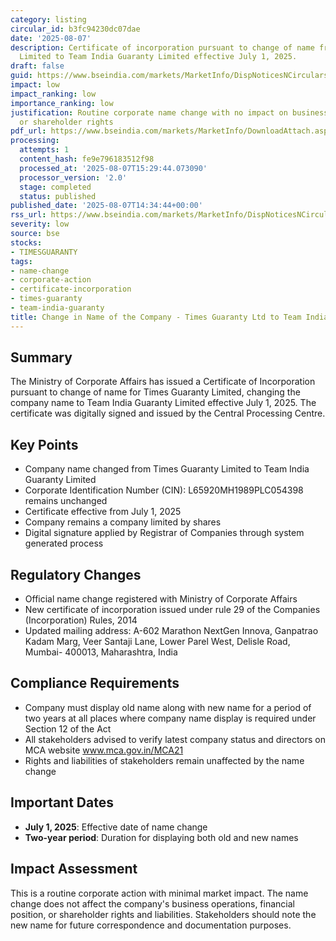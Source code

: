 ```yaml
---
category: listing
circular_id: b3fc94230dc07dae
date: '2025-08-07'
description: Certificate of incorporation pursuant to change of name from Times Guaranty
  Limited to Team India Guaranty Limited effective July 1, 2025.
draft: false
guid: https://www.bseindia.com/markets/MarketInfo/DispNoticesNCirculars.aspx?Noticeid={DAACA4A7-D78E-4AF5-BACC-396E5B754128}&noticeno=20250807-67&dt=08/07/2025&icount=67&totcount=68&flag=0
impact: low
impact_ranking: low
importance_ranking: low
justification: Routine corporate name change with no impact on business operations
  or shareholder rights
pdf_url: https://www.bseindia.com/markets/MarketInfo/DownloadAttach.aspx?id=20250807-67&attachedId=4d6410ea-8092-4eda-8d27-4c8c1eda7b26
processing:
  attempts: 1
  content_hash: fe9e796183512f98
  processed_at: '2025-08-07T15:29:44.073090'
  processor_version: '2.0'
  stage: completed
  status: published
published_date: '2025-08-07T14:34:44+00:00'
rss_url: https://www.bseindia.com/markets/MarketInfo/DispNoticesNCirculars.aspx?Noticeid={DAACA4A7-D78E-4AF5-BACC-396E5B754128}&noticeno=20250807-67&dt=08/07/2025&icount=67&totcount=68&flag=0
severity: low
source: bse
stocks:
- TIMESGUARANTY
tags:
- name-change
- corporate-action
- certificate-incorporation
- times-guaranty
- team-india-guaranty
title: Change in Name of the Company - Times Guaranty Ltd to Team India Guaranty Limited
---
```


## Summary

The Ministry of Corporate Affairs has issued a Certificate of Incorporation pursuant to change of name for Times Guaranty Limited, changing the company name to Team India Guaranty Limited effective July 1, 2025. The certificate was digitally signed and issued by the Central Processing Centre.

## Key Points

- Company name changed from Times Guaranty Limited to Team India Guaranty Limited
- Corporate Identification Number (CIN): L65920MH1989PLC054398 remains unchanged
- Certificate effective from July 1, 2025
- Company remains a company limited by shares
- Digital signature applied by Registrar of Companies through system generated process

## Regulatory Changes

- Official name change registered with Ministry of Corporate Affairs
- New certificate of incorporation issued under rule 29 of the Companies (Incorporation) Rules, 2014
- Updated mailing address: A-602 Marathon NextGen Innova, Ganpatrao Kadam Marg, Veer Santaji Lane, Lower Parel West, Delisle Road, Mumbai- 400013, Maharashtra, India

## Compliance Requirements

- Company must display old name along with new name for a period of two years at all places where company name display is required under Section 12 of the Act
- All stakeholders advised to verify latest company status and directors on MCA website www.mca.gov.in/MCA21
- Rights and liabilities of stakeholders remain unaffected by the name change

## Important Dates

- **July 1, 2025**: Effective date of name change
- **Two-year period**: Duration for displaying both old and new names

## Impact Assessment

This is a routine corporate action with minimal market impact. The name change does not affect the company's business operations, financial position, or shareholder rights and liabilities. Stakeholders should note the new name for future correspondence and documentation purposes.